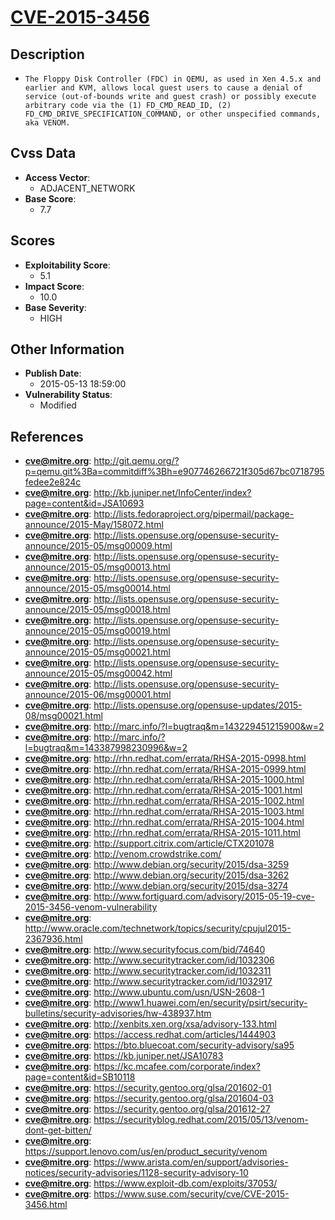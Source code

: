 
# [CVE-2015-3456](https://cve.mitre.org/cgi-bin/cvename.cgi?name=CVE-2015-3456)

## Description

- `The Floppy Disk Controller (FDC) in QEMU, as used in Xen 4.5.x and earlier and KVM, allows local guest users to cause a denial of service (out-of-bounds write and guest crash) or possibly execute arbitrary code via the (1) FD_CMD_READ_ID, (2) FD_CMD_DRIVE_SPECIFICATION_COMMAND, or other unspecified commands, aka VENOM.`

## Cvss Data

- **Access Vector**:
  - ADJACENT_NETWORK
- **Base Score**:
  - 7.7

## Scores

- **Exploitability Score**:
  - 5.1
- **Impact Score**:
  - 10.0
- **Base Severity**:
  - HIGH

## Other Information

- **Publish Date**:
  - 2015-05-13 18:59:00
- **Vulnerability Status**:
  - Modified

## References

- **cve@mitre.org**: http://git.qemu.org/?p=qemu.git%3Ba=commitdiff%3Bh=e907746266721f305d67bc0718795fedee2e824c
- **cve@mitre.org**: http://kb.juniper.net/InfoCenter/index?page=content&id=JSA10693
- **cve@mitre.org**: http://lists.fedoraproject.org/pipermail/package-announce/2015-May/158072.html
- **cve@mitre.org**: http://lists.opensuse.org/opensuse-security-announce/2015-05/msg00009.html
- **cve@mitre.org**: http://lists.opensuse.org/opensuse-security-announce/2015-05/msg00013.html
- **cve@mitre.org**: http://lists.opensuse.org/opensuse-security-announce/2015-05/msg00014.html
- **cve@mitre.org**: http://lists.opensuse.org/opensuse-security-announce/2015-05/msg00018.html
- **cve@mitre.org**: http://lists.opensuse.org/opensuse-security-announce/2015-05/msg00019.html
- **cve@mitre.org**: http://lists.opensuse.org/opensuse-security-announce/2015-05/msg00021.html
- **cve@mitre.org**: http://lists.opensuse.org/opensuse-security-announce/2015-05/msg00042.html
- **cve@mitre.org**: http://lists.opensuse.org/opensuse-security-announce/2015-06/msg00001.html
- **cve@mitre.org**: http://lists.opensuse.org/opensuse-updates/2015-08/msg00021.html
- **cve@mitre.org**: http://marc.info/?l=bugtraq&m=143229451215900&w=2
- **cve@mitre.org**: http://marc.info/?l=bugtraq&m=143387998230996&w=2
- **cve@mitre.org**: http://rhn.redhat.com/errata/RHSA-2015-0998.html
- **cve@mitre.org**: http://rhn.redhat.com/errata/RHSA-2015-0999.html
- **cve@mitre.org**: http://rhn.redhat.com/errata/RHSA-2015-1000.html
- **cve@mitre.org**: http://rhn.redhat.com/errata/RHSA-2015-1001.html
- **cve@mitre.org**: http://rhn.redhat.com/errata/RHSA-2015-1002.html
- **cve@mitre.org**: http://rhn.redhat.com/errata/RHSA-2015-1003.html
- **cve@mitre.org**: http://rhn.redhat.com/errata/RHSA-2015-1004.html
- **cve@mitre.org**: http://rhn.redhat.com/errata/RHSA-2015-1011.html
- **cve@mitre.org**: http://support.citrix.com/article/CTX201078
- **cve@mitre.org**: http://venom.crowdstrike.com/
- **cve@mitre.org**: http://www.debian.org/security/2015/dsa-3259
- **cve@mitre.org**: http://www.debian.org/security/2015/dsa-3262
- **cve@mitre.org**: http://www.debian.org/security/2015/dsa-3274
- **cve@mitre.org**: http://www.fortiguard.com/advisory/2015-05-19-cve-2015-3456-venom-vulnerability
- **cve@mitre.org**: http://www.oracle.com/technetwork/topics/security/cpujul2015-2367936.html
- **cve@mitre.org**: http://www.securityfocus.com/bid/74640
- **cve@mitre.org**: http://www.securitytracker.com/id/1032306
- **cve@mitre.org**: http://www.securitytracker.com/id/1032311
- **cve@mitre.org**: http://www.securitytracker.com/id/1032917
- **cve@mitre.org**: http://www.ubuntu.com/usn/USN-2608-1
- **cve@mitre.org**: http://www1.huawei.com/en/security/psirt/security-bulletins/security-advisories/hw-438937.htm
- **cve@mitre.org**: http://xenbits.xen.org/xsa/advisory-133.html
- **cve@mitre.org**: https://access.redhat.com/articles/1444903
- **cve@mitre.org**: https://bto.bluecoat.com/security-advisory/sa95
- **cve@mitre.org**: https://kb.juniper.net/JSA10783
- **cve@mitre.org**: https://kc.mcafee.com/corporate/index?page=content&id=SB10118
- **cve@mitre.org**: https://security.gentoo.org/glsa/201602-01
- **cve@mitre.org**: https://security.gentoo.org/glsa/201604-03
- **cve@mitre.org**: https://security.gentoo.org/glsa/201612-27
- **cve@mitre.org**: https://securityblog.redhat.com/2015/05/13/venom-dont-get-bitten/
- **cve@mitre.org**: https://support.lenovo.com/us/en/product_security/venom
- **cve@mitre.org**: https://www.arista.com/en/support/advisories-notices/security-advisories/1128-security-advisory-10
- **cve@mitre.org**: https://www.exploit-db.com/exploits/37053/
- **cve@mitre.org**: https://www.suse.com/security/cve/CVE-2015-3456.html
